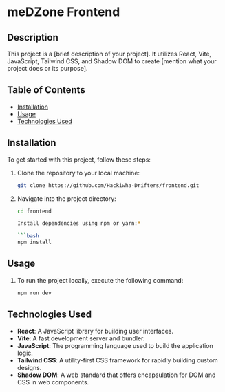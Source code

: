 # meDZone Frontend 

## Description

This project is a [brief description of your project]. It utilizes React, Vite, JavaScript, Tailwind CSS, and Shadow DOM to create [mention what your project does or its purpose].

## Table of Contents

- [Installation](#installation)
- [Usage](#usage)
- [Technologies Used](#technologies-used)

## Installation

To get started with this project, follow these steps:

1. Clone the repository to your local machine:

   ```bash
   git clone https://github.com/Hackiwha-Drifters/frontend.git

2. Navigate into the project directory:

   ```bash
   cd frontend

   Install dependencies using npm or yarn:*

   ```bash
   npm install

## Usage
1. To run the project locally, execute the following command:

    ```bash
    npm run dev

## Technologies Used

- **React**: A JavaScript library for building user interfaces.
- **Vite**: A fast development server and bundler.
- **JavaScript**: The programming language used to build the application logic.
- **Tailwind CSS**: A utility-first CSS framework for rapidly building custom designs.
- **Shadow DOM**: A web standard that offers encapsulation for DOM and CSS in web components.
